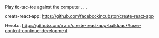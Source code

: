 Play tic-tac-toe against the computer . . .

create-react-app: https://github.com/facebookincubator/create-react-app

Heroku: https://github.com/mars/create-react-app-buildpack#user-content-continue-development